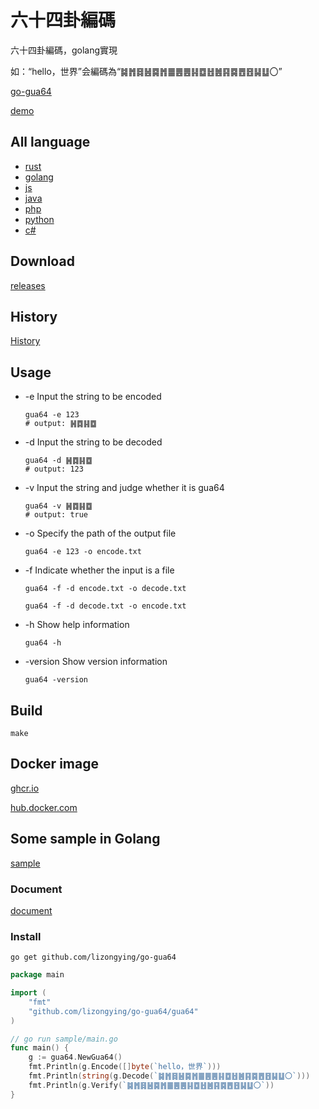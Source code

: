 # 六十四卦編碼

六十四卦編碼，golang實現

如：“hello，世界”会編碼為“䷯䷬䷿䷶䷸䷬䷀䷌䷌䷎䷼䷲䷰䷳䷸䷘䷔䷭䷒〇”

[go-gua64](https://github.com/lizongying/go-gua64)

[demo](https://lizongying.github.io/js-gua64/)

## All language

* [rust](https://github.com/lizongying/rs-gua64)
* [golang](https://github.com/lizongying/go-gua64)
* [js](https://github.com/lizongying/js-gua64)
* [java](https://github.com/lizongying/java-gua64)
* [php](https://github.com/lizongying/php-gua64)
* [python](https://github.com/lizongying/pygua64)
* [c#](https://github.com/lizongying/dotnet-gua64)

## Download

[releases](https://github.com/lizongying/go-gua64/releases/latest)

## History

[History](./HISTORY.md)

## Usage

* -e Input the string to be encoded
    ```shell
    gua64 -e 123   
    # output: ䷽䷺䷎䷼
    ```
* -d Input the string to be decoded
    ```shell
    gua64 -d ䷽䷺䷎䷼   
    # output: 123
    ```
* -v Input the string and judge whether it is gua64
    ```shell
    gua64 -v ䷽䷺䷎䷼   
    # output: true
    ```
* -o Specify the path of the output file
    ```shell
    gua64 -e 123 -o encode.txt   
    ```

* -f Indicate whether the input is a file
    ```shell
    gua64 -f -d encode.txt -o decode.txt  
  
    gua64 -f -d decode.txt -o encode.txt    
    ```

* -h Show help information
    ```shell
    gua64 -h 
    ```

* -version Show version information
    ```shell
    gua64 -version
    ```

## Build

```shell
make
```

## Docker image

[ghcr.io](https://github.com/lizongying/go-gua64/pkgs/container/go-gua64)

[hub.docker.com](https://hub.docker.com/r/lizongying/go-gua64)

## Some sample in Golang

[sample](./sample)

### Document

[document](https://pkg.go.dev/github.com/lizongying/go-gua64)

### Install

```
go get github.com/lizongying/go-gua64
```

```go
package main

import (
	"fmt"
	"github.com/lizongying/go-gua64/gua64"
)

// go run sample/main.go
func main() {
	g := gua64.NewGua64()
	fmt.Println(g.Encode([]byte(`hello，世界`)))
	fmt.Println(string(g.Decode(`䷯䷬䷿䷶䷸䷬䷀䷌䷌䷎䷼䷲䷰䷳䷸䷘䷔䷭䷒〇`)))
	fmt.Println(g.Verify(`䷯䷬䷿䷶䷸䷬䷀䷌䷌䷎䷼䷲䷰䷳䷸䷘䷔䷭䷒〇`))
}
```